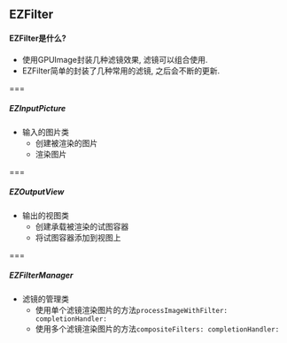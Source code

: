 ## EZFilter  

#### EZFilter是什么?  

- 使用GPUImage封装几种滤镜效果, 滤镜可以组合使用. 
- EZFilter简单的封装了几种常用的滤镜, 之后会不断的更新.  

===  
  
##### EZInputPicture
  
- 输入的图片类  
  - 创建被渲染的图片
  - 渲染图片

===  
  
##### EZOutputView

- 输出的视图类  
  - 创建承载被渲染的试图容器
  - 将试图容器添加到视图上  

===  
  
##### EZFilterManager

- 滤镜的管理类
  - 使用单个滤镜渲染图片的方法`processImageWithFilter: completionHandler:`
  - 使用多个滤镜渲染图片的方法`compositeFilters: completionHandler:`
